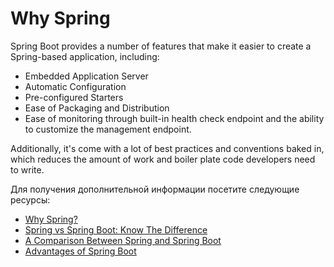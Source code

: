 # Why Spring

Spring Boot provides a number of features that make it easier to create a Spring-based application, including:

- Embedded Application Server
- Automatic Configuration
- Pre-configured Starters
- Ease of Packaging and Distribution
- Ease of monitoring through built-in health check endpoint and the ability to customize the management endpoint.

Additionally, it's come with a lot of best practices and conventions baked in, which reduces the amount of work and boiler plate code developers need to write.

Для получения дополнительной информации посетите следующие ресурсы:

- [Why Spring?](https://spring.io/why-spring)
- [Spring vs Spring Boot: Know The Difference](https://www.interviewbit.com/blog/spring-vs-spring-boot)
- [A Comparison Between Spring and Spring Boot](https://www.baeldung.com/spring-vs-spring-boot)
- [Advantages of Spring Boot](https://www.adservio.fr/post/advantages-of-spring-boot)
